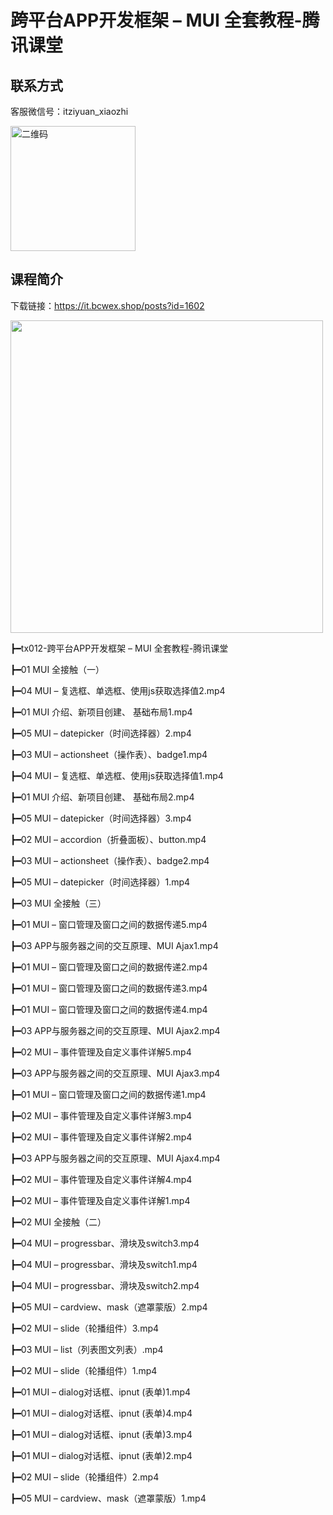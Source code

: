 # 跨平台APP开发框架 &#8211; MUI 全套教程-腾讯课堂

## 联系方式

客服微信号：itziyuan_xiaozhi

<img src="https://ziyuanyun.oss-cn-guangzhou.aliyuncs.com/common/20240614073449/666b82192834a.jpg" width="200" height="200" alt="二维码">

## 课程简介

下载链接：https://it.bcwex.shop/posts?id=1602

<img src="https://ziyuanyun.oss-cn-guangzhou.aliyuncs.com/yun/20240515183244/66448f4c05ddd.jpg" width="500" alt="">

  ┣━tx012-跨平台APP开发框架 &#8211; MUI 全套教程-腾讯课堂

 ┣━01 MUI 全接触（一）

 ┣━04 MUI &#8211; 复选框、单选框、使用js获取选择值2.mp4

 ┣━01 MUI 介绍、新项目创建、 基础布局1.mp4

 ┣━05 MUI &#8211; datepicker（时间选择器）2.mp4

 ┣━03 MUI &#8211; actionsheet（操作表）、badge1.mp4

 ┣━04 MUI &#8211; 复选框、单选框、使用js获取选择值1.mp4

 ┣━01 MUI 介绍、新项目创建、 基础布局2.mp4

 ┣━05 MUI &#8211; datepicker（时间选择器）3.mp4

 ┣━02 MUI &#8211; accordion（折叠面板）、button.mp4

 ┣━03 MUI &#8211; actionsheet（操作表）、badge2.mp4

 ┣━05 MUI &#8211; datepicker（时间选择器）1.mp4

 ┣━03 MUI 全接触（三）

 ┣━01 MUI &#8211; 窗口管理及窗口之间的数据传递5.mp4

 ┣━03 APP与服务器之间的交互原理、MUI Ajax1.mp4

 ┣━01 MUI &#8211; 窗口管理及窗口之间的数据传递2.mp4

 ┣━01 MUI &#8211; 窗口管理及窗口之间的数据传递3.mp4

 ┣━01 MUI &#8211; 窗口管理及窗口之间的数据传递4.mp4

 ┣━03 APP与服务器之间的交互原理、MUI Ajax2.mp4

 ┣━02 MUI &#8211; 事件管理及自定义事件详解5.mp4

 ┣━03 APP与服务器之间的交互原理、MUI Ajax3.mp4

 ┣━01 MUI &#8211; 窗口管理及窗口之间的数据传递1.mp4

 ┣━02 MUI &#8211; 事件管理及自定义事件详解3.mp4

 ┣━02 MUI &#8211; 事件管理及自定义事件详解2.mp4

 ┣━03 APP与服务器之间的交互原理、MUI Ajax4.mp4

 ┣━02 MUI &#8211; 事件管理及自定义事件详解4.mp4

 ┣━02 MUI &#8211; 事件管理及自定义事件详解1.mp4

 ┣━02 MUI 全接触（二）

 ┣━04 MUI &#8211; progressbar、滑块及switch3.mp4

 ┣━04 MUI &#8211; progressbar、滑块及switch1.mp4

 ┣━04 MUI &#8211; progressbar、滑块及switch2.mp4

 ┣━05 MUI &#8211; cardview、mask（遮罩蒙版）2.mp4

 ┣━02 MUI &#8211; slide（轮播组件）3.mp4

 ┣━03 MUI &#8211; list（列表图文列表）.mp4

 ┣━02 MUI &#8211; slide（轮播组件）1.mp4

 ┣━01 MUI &#8211; dialog对话框、ipnut (表单)1.mp4

 ┣━01 MUI &#8211; dialog对话框、ipnut (表单)4.mp4

 ┣━01 MUI &#8211; dialog对话框、ipnut (表单)3.mp4

 ┣━01 MUI &#8211; dialog对话框、ipnut (表单)2.mp4

 ┣━02 MUI &#8211; slide（轮播组件）2.mp4

 ┣━05 MUI &#8211; cardview、mask（遮罩蒙版）1.mp4

  